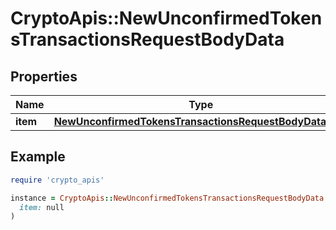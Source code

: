 # CryptoApis::NewUnconfirmedTokensTransactionsRequestBodyData

## Properties

| Name | Type | Description | Notes |
| ---- | ---- | ----------- | ----- |
| **item** | [**NewUnconfirmedTokensTransactionsRequestBodyDataItem**](NewUnconfirmedTokensTransactionsRequestBodyDataItem.md) |  |  |

## Example

```ruby
require 'crypto_apis'

instance = CryptoApis::NewUnconfirmedTokensTransactionsRequestBodyData.new(
  item: null
)
```


